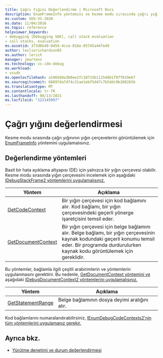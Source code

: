 ```yaml
---
title: Çağrı Yığını Değerlendirme | Microsoft Docs
description: EnumFrameInfo yöntemini ve kesme modu sırasında çağrı yığınının yığın çerçevelerini görüntülemek için nasıl uygulandığını öğrenin.
ms.custom: SEO-VS-2020
ms.date: 11/04/2016
ms.topic: reference
helpviewer_keywords:
- debugging [Debugging SDK], call stack evaluation
- call stacks, evaluation
ms.assetid: 373d6b49-0459-4cce-816e-05745a44fe49
author: leslierichardson95
ms.author: lerich
manager: jmartens
ms.technology: vs-ide-debug
ms.workload:
- vssdk
ms.openlocfilehash: a196560a3b0ee2fc10733b112540b1f9ff619e67
ms.sourcegitcommit: 68897da7d74c31ae1ebf5d47c7b5ddc9b108265b
ms.translationtype: MT
ms.contentlocale: tr-TR
ms.lasthandoff: 08/13/2021
ms.locfileid: "122145997"
---
```

# <a name="call-stack-evaluation"></a>Çağrı yığını değerlendirmesi
Kesme modu sırasında çağrı yığınının yığın çerçevelerini görüntülemek için [EnumFrameInfo](../../extensibility/debugger/reference/idebugthread2-enumframeinfo.md) yöntemini uygulamalısınız.

## <a name="methods-for-evaluation"></a>Değerlendirme yöntemleri
 Basit bir hata ayıklama altyapısı (DE) için yalnızca bir yığın çerçevesi olabilir. Kesme modu sırasında yığın çerçevesini incelemek için aşağıdaki [IDebugStackFrame2 yöntemlerini uygulamalısınız.](../../extensibility/debugger/reference/idebugstackframe2.md)

|Yöntem|Açıklama|
|------------|-----------------|
|[GetCodeContext](../../extensibility/debugger/reference/idebugstackframe2-getcodecontext.md)|Bir yığın çerçevesi için kod bağlamını alır. Kod bağlamı, bir yığın çerçevesindeki geçerli yönerge işaretçisini temsil eder.|
|[GetDocumentContext](../../extensibility/debugger/reference/idebugstackframe2-getdocumentcontext.md)|Bir yığın çerçevesi için belge bağlamını alır. Belge bağlamı, bir yığın çerçevesinin kaynak kodundaki geçerli konumu temsil eder. Bir programda durdurulurken kaynak kodu görüntülemek için gereklidir.|

 Bu yöntemler, bağlamla ilgili çeşitli arabirimlerin ve yöntemlerin uygulanmasını gerektirir. Bu nedenle, [GetDocumentContext yöntemini ve](../../extensibility/debugger/reference/idebugcodecontext2-getdocumentcontext.md) aşağıdaki [IDebugDocumentContext2 yöntemlerini uygulamalısınız.](../../extensibility/debugger/reference/idebugdocumentcontext2.md)

|Yöntem|Açıklama|
|------------|-----------------|
|[GetStatementRange](../../extensibility/debugger/reference/idebugdocumentcontext2-getstatementrange.md)|Belge bağlamının dosya deyimi aralığını alır.|

 Kod bağlamlarını numaralandırabilirsiniz, [IEnumDebugCodeContexts2'nin tüm yöntemlerini uygulamanız gerekir.](../../extensibility/debugger/reference/ienumdebugcodecontexts2.md)

## <a name="see-also"></a>Ayrıca bkz.
- [Yürütme denetimi ve durum değerlendirmesi](../../extensibility/debugger/execution-control-and-state-evaluation.md)

